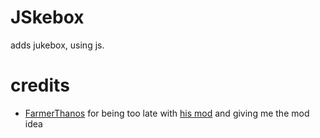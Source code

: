 # JSkebox
adds jukebox, using js.

# credits
* [FarmerThanos](https://github.com/FarmerThanos) for being too late with [his mod](https://github.com/FarmerThanos/jukeustry) and giving me the mod idea
